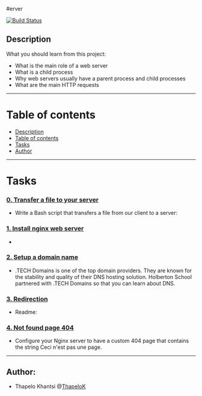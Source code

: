 #erver

[![Build Status](https://travis-ci.org/joemccann/dillinger.svg?branch=master)](https://github.com/ThapeloK/alx-system_engineering-devops/0x0C-web_server)


## Description
What you should learn from this project:

* What is the main role of a web server
* What is a child process
* Why web servers usually have a parent process and child processes
* What are the main HTTP requests


******************************************************************************
Table of contents
=================

<!--ts-->
   * [Description](#description)
   * [Table of contents](#table-of-contents)
   * [Tasks](#tasks)
   * [Author](#author)
<!--te-->

******************************************************************************

# Tasks

### [0. Transfer a file to your server](./0-transfer_file)
* Write a Bash script that transfers a file from our client to a server:


### [1. Install nginx web server](./1-install_nginx_web_server)
* 


### [2. Setup a domain name](./2-setup_a_domain_name)
* .TECH Domains is one of the top domain providers. They are known for the stability and quality of their DNS hosting solution. Holberton School partnered with .TECH Domains so that you can learn about DNS.


### [3. Redirection](./3-redirection)
* Readme:

### [4. Not found page 404](./4-not_found_page_404)
* Configure your Nginx server to have a custom 404 page that contains the string Ceci n'est pas une page.

******************************************************************************

## Author:
* Thapelo Khantsi @[ThapeloK](https://github.com/ThapeloK)

